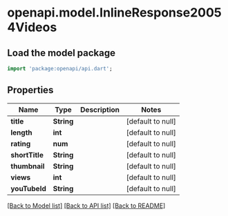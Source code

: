 # openapi.model.InlineResponse20054Videos

## Load the model package
```dart
import 'package:openapi/api.dart';
```

## Properties
Name | Type | Description | Notes
------------ | ------------- | ------------- | -------------
**title** | **String** |  | [default to null]
**length** | **int** |  | [default to null]
**rating** | **num** |  | [default to null]
**shortTitle** | **String** |  | [default to null]
**thumbnail** | **String** |  | [default to null]
**views** | **int** |  | [default to null]
**youTubeId** | **String** |  | [default to null]

[[Back to Model list]](../README.md#documentation-for-models) [[Back to API list]](../README.md#documentation-for-api-endpoints) [[Back to README]](../README.md)


